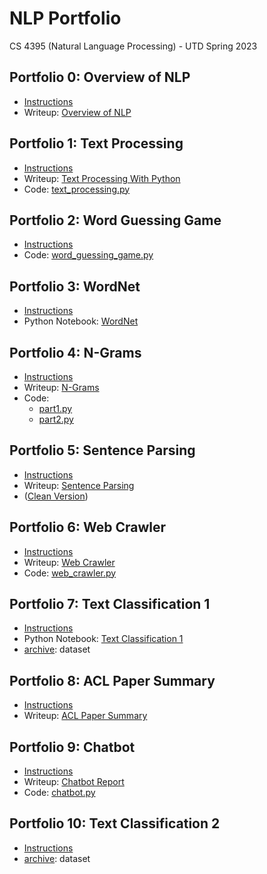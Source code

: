 # NLP Portfolio
CS 4395 (Natural Language Processing) - UTD Spring 2023

## Portfolio 0: Overview of NLP
* [Instructions](/Portfolio0/Instructions0_Setup.pdf)
* Writeup: [Overview of NLP](/Portfolio0/Overview_of_NLP.pdf)

## Portfolio 1: Text Processing
* [Instructions](/Portfolio1/Instructions1_Text_Processing_with_Python.pdf)
* Writeup: [Text Processing With Python](/Portfolio1/Text_Processing_With_Python.pdf)
* Code: [text_processing.py](/Portfolio1/text_processing.py)

## Portfolio 2: Word Guessing Game
* [Instructions](/Portfolio2/Instructions2_Word_Guess_Game.pdf)
* Code: [word_guessing_game.py](/Portfolio2/word_guessing_game.py)

## Portfolio 3: WordNet
* [Instructions](/Portfolio3/Instructions3_WordNet.pdf)
* Python Notebook: [WordNet](/Portfolio3/WordNet.pdf)

## Portfolio 4: N-Grams
* [Instructions](/Portfolio4/Instructions4_N-grams.pdf)
* Writeup: [N-Grams](/Portfolio4/NGrams.pdf)
* Code: 
  * [part1.py](/Portfolio4/part1.py)
  * [part2.py](/Portfolio4/part2.py)

## Portfolio 5: Sentence Parsing
* [Instructions](/Portfolio5/Instructions5_Sentence_Parsing.pdf)
* Writeup: [Sentence Parsing](/Portfolio5/Sentence_Parsing.pdf)
* ([Clean Version](/Portfolio5/Sentence_Parsing_Clean.pdf))

## Portfolio 6: Web Crawler
* [Instructions](/Portfolio6/Instructions6_Web_Crawler.pdf)
* Writeup: [Web Crawler](/Portfolio6/Web_Crawler.pdf)
* Code: [web_crawler.py](/Portfolio6/web_crawler.py)

## Portfolio 7: Text Classification 1
* [Instructions](/Portfolio7/Instructions7_Text_Classification_1.pdf)
* Python Notebook: [Text Classification 1](/Portfolio7/Text_Classification_1.pdf)
* [archive](/archive): dataset

## Portfolio 8: ACL Paper Summary
* [Instructions](/Portfolio8/Instructions8_ACL_Paper_Summary.pdf)
* Writeup: [ACL Paper Summary](/Portfolio8/ACL_Paper_Summary.pdf)

## Portfolio 9: Chatbot
* [Instructions](/Portfolio9/Instructions9_Chatbot.pdf)
* Writeup: [Chatbot Report](/Portfolio9/Chatbot_Report.pdf)
* Code: [chatbot.py](/Portfolio9/chatbot.py)

## Portfolio 10: Text Classification 2
* [Instructions](/Portfolio10/Instructions10_Text_Classification_2.pdf)
* [archive](/archive): dataset

